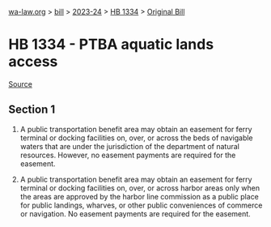 [wa-law.org](/) > [bill](/bill/) > [2023-24](/bill/2023-24/) > [HB 1334](/bill/2023-24/hb/1334/) > [Original Bill](/bill/2023-24/hb/1334/1/)

# HB 1334 - PTBA aquatic lands access

[Source](http://lawfilesext.leg.wa.gov/biennium/2023-24/Pdf/Bills/House%20Bills/1334.pdf)

## Section 1
1. A public transportation benefit area may obtain an easement for ferry terminal or docking facilities on, over, or across the beds of navigable waters that are under the jurisdiction of the department of natural resources. However, no easement payments are required for the easement.

2. A public transportation benefit area may obtain an easement for ferry terminal or docking facilities on, over, or across harbor areas only when the areas are approved by the harbor line commission as a public place for public landings, wharves, or other public conveniences of commerce or navigation. No easement payments are required for the easement.
